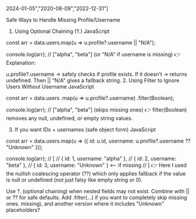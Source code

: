 <!-- solved js api qs -->

2024-01-05","2020-08-09","2022-12-31"]

<!-- Sort them in descending order so the latest date appears first.

An API returns products:
JSON

[
  { "id": 1, "name": "Laptop", "price": 1000 },
  { "id": 2, "name": "Keyboard", "price": null },
  { "id": 3, "name": "Phone", "price": 800 }
]
Filter out products where price is null.

API response comes as:
JSON

{
  "users": [
    { "id": 1, "profile": { "username": "alpha" } },
    { "id": 2, "profile": { "username": "beta" } }
  ]
}
Extract all usernames into an array. -->

Safe Ways to Handle Missing Profile/Username

1. Using Optional Chaining (?.)
   JavaScript

const arr = data.users.map(u => u.profile?.username || "N/A");

console.log(arr);
// ["alpha", "beta"] (or "N/A" if username is missing)
👉 Explanation:

u.profile?.username → safely checks if profile exists.
If it doesn’t → returns undefined.
Then || "N/A" gives a fallback string. 2. Using Filter to Ignore Users Without Username
JavaScript

const arr = data.users
.map(u => u.profile?.username)
.filter(Boolean);

console.log(arr);
// ["alpha", "beta"] (skips missing ones)
👉 filter(Boolean) removes any null, undefined, or empty string values.

3. If you want IDs + usernames (safe object form)
   JavaScript

const arr = data.users.map(u => ({
id: u.id,
username: u.profile?.username ?? "Unknown"
}));

console.log(arr);
// [
// { id: 1, username: "alpha" },
// { id: 2, username: "beta" },
// { id: 3, username: "Unknown" } <-- if missing
// ]
👉 Here I used the nullish coalescing operator (??) which only applies fallback if the value is null or undefined (not just falsy like empty string or 0).

Use ?. (optional chaining) when nested fields may not exist.
Combine with || or ?? for safe defaults.
Add .filter(...) if you want to completely skip missing ones.
missing), and another version where it includes "Unknown" placeholders?
